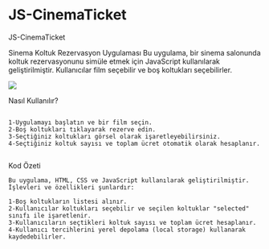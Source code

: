 # JS-CinemaTicket
JS-CinemaTicket

Sinema Koltuk Rezervasyon Uygulaması
Bu uygulama, bir sinema salonunda koltuk rezervasyonunu simüle etmek için JavaScript kullanılarak geliştirilmiştir. Kullanıcılar film seçebilir ve boş koltukları seçebilirler.

<img src="cinemahmet.gif"/>

Nasıl Kullanılır?
````

1-Uygulamayı başlatın ve bir film seçin.
2-Boş koltukları tıklayarak rezerve edin.
3-Seçtiğiniz koltukları görsel olarak işaretleyebilirsiniz.
4-Seçtiğiniz koltuk sayısı ve toplam ücret otomatik olarak hesaplanır.


````

Kod Özeti
````
Bu uygulama, HTML, CSS ve JavaScript kullanılarak geliştirilmiştir. İşlevleri ve özellikleri şunlardır:

1-Boş koltukların listesi alınır.
2-Kullanıcılar koltukları seçebilir ve seçilen koltuklar "selected" sınıfı ile işaretlenir.
3-Kullanıcıların seçtikleri koltuk sayısı ve toplam ücret hesaplanır.
4-Kullanıcı tercihlerini yerel depolama (local storage) kullanarak kaydedebilirler.

````
